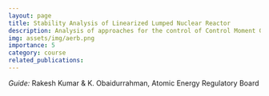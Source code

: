 ```yaml
---
layout: page
title: Stability Analysis of Linearized Lumped Nuclear Reactor
description: Analysis of approaches for the control of Control Moment Gyroscopes for avoidance of singularities
img: assets/img/aerb.png
importance: 5
category: course
related_publications: 
---
```

<i>Guide:</i> Rakesh Kumar & K. Obaidurrahman, Atomic Energy Regulatory Board  
